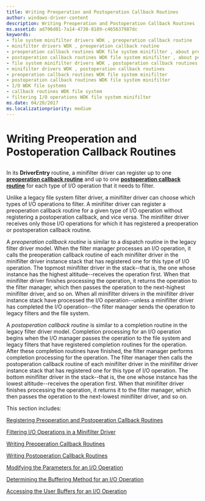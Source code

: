 ```yaml
---
title: Writing Preoperation and Postoperation Callback Routines
author: windows-driver-content
description: Writing Preoperation and Postoperation Callback Routines
ms.assetid: ad706d01-7a14-4730-8189-c465637987dc
keywords:
- file system minifilter drivers WDK , preoperation callback routine
- minifilter drivers WDK , preoperation callback routine
- preoperation callback routines WDK file system minifilter , about preoperation callback routines
- postoperation callback routines WDK file system minifilter , about postoperation callback routines
- file system minifilter drivers WDK , postoperation callback routines
- minifilter drivers WDK , postoperation callback routines
- preoperation callback routines WDK file system minifilter
- postoperation callback routines WDK file system minifilter
- I/O WDK file systems
- callback routines WDK file system
- filtering I/O operations WDK file system minifilter
ms.date: 04/20/2017
ms.localizationpriority: medium
---
```


# Writing Preoperation and Postoperation Callback Routines


## <span id="ddk_writing_preoperation_and_postoperation_callback_routines_if"></span><span id="DDK_WRITING_PREOPERATION_AND_POSTOPERATION_CALLBACK_ROUTINES_IF"></span>


In its **DriverEntry** routine, a minifilter driver can register up to one [**preoperation callback routine**](https://msdn.microsoft.com/library/windows/hardware/ff551109) and up to one [**postoperation callback routine**](https://msdn.microsoft.com/library/windows/hardware/ff551107) for each type of I/O operation that it needs to filter.

Unlike a legacy file system filter driver, a minifilter driver can choose which types of I/O operations to filter. A minifilter driver can register a preoperation callback routine for a given type of I/O operation without registering a postoperation callback, and vice versa. The minifilter driver receives only those I/O operations for which it has registered a preoperation or postoperation callback routine.

A *preoperation callback routine* is similar to a dispatch routine in the legacy filter driver model. When the filter manager processes an I/O operation, it calls the preoperation callback routine of each minifilter driver in the minifilter driver instance stack that has registered one for this type of I/O operation. The topmost minifilter driver in the stack--that is, the one whose instance has the highest altitude--receives the operation first. When that minifilter driver finishes processing the operation, it returns the operation to the filter manager, which then passes the operation to the next-highest minifilter driver, and so on. When all minifilter drivers in the minifilter driver instance stack have processed the I/O operation--unless a minifilter driver has completed the I/O operation--the filter manager sends the operation to legacy filters and the file system.

A *postoperation callback routine* is similar to a completion routine in the legacy filter driver model. Completion processing for an I/O operation begins when the I/O manager passes the operation to the file system and legacy filters that have registered completion routines for the operation. After these completion routines have finished, the filter manager performs completion processing for the operation. The filter manager then calls the postoperation callback routine of each minifilter driver in the minifilter driver instance stack that has registered one for this type of I/O operation. The bottom minifilter driver in the stack--that is, the one whose instance has the lowest altitude--receives the operation first. When that minifilter driver finishes processing the operation, it returns it to the filter manager, which then passes the operation to the next-lowest minifilter driver, and so on.

This section includes:

[Registering Preoperation and Postoperation Callback Routines](registering-preoperation-and-postoperation-callback-routines.md)

[Filtering I/O Operations in a Minifilter Driver](filtering-i-o-operations-in-a-minifilter-driver.md)

[Writing Preoperation Callback Routines](writing-preoperation-callback-routines.md)

[Writing Postoperation Callback Routines](writing-postoperation-callback-routines.md)

[Modifying the Parameters for an I/O Operation](modifying-the-parameters-for-an-i-o-operation.md)

[Determining the Buffering Method for an I/O Operation](determining-the-buffering-method-for-an-i-o-operation.md)

[Accessing the User Buffers for an I/O Operation](accessing-the-user-buffers-for-an-i-o-operation.md)

 

 




